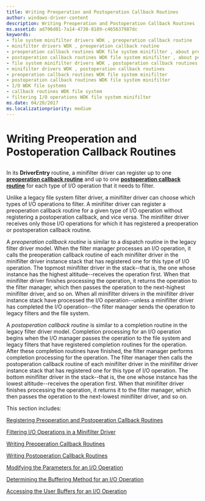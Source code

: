 ```yaml
---
title: Writing Preoperation and Postoperation Callback Routines
author: windows-driver-content
description: Writing Preoperation and Postoperation Callback Routines
ms.assetid: ad706d01-7a14-4730-8189-c465637987dc
keywords:
- file system minifilter drivers WDK , preoperation callback routine
- minifilter drivers WDK , preoperation callback routine
- preoperation callback routines WDK file system minifilter , about preoperation callback routines
- postoperation callback routines WDK file system minifilter , about postoperation callback routines
- file system minifilter drivers WDK , postoperation callback routines
- minifilter drivers WDK , postoperation callback routines
- preoperation callback routines WDK file system minifilter
- postoperation callback routines WDK file system minifilter
- I/O WDK file systems
- callback routines WDK file system
- filtering I/O operations WDK file system minifilter
ms.date: 04/20/2017
ms.localizationpriority: medium
---
```


# Writing Preoperation and Postoperation Callback Routines


## <span id="ddk_writing_preoperation_and_postoperation_callback_routines_if"></span><span id="DDK_WRITING_PREOPERATION_AND_POSTOPERATION_CALLBACK_ROUTINES_IF"></span>


In its **DriverEntry** routine, a minifilter driver can register up to one [**preoperation callback routine**](https://msdn.microsoft.com/library/windows/hardware/ff551109) and up to one [**postoperation callback routine**](https://msdn.microsoft.com/library/windows/hardware/ff551107) for each type of I/O operation that it needs to filter.

Unlike a legacy file system filter driver, a minifilter driver can choose which types of I/O operations to filter. A minifilter driver can register a preoperation callback routine for a given type of I/O operation without registering a postoperation callback, and vice versa. The minifilter driver receives only those I/O operations for which it has registered a preoperation or postoperation callback routine.

A *preoperation callback routine* is similar to a dispatch routine in the legacy filter driver model. When the filter manager processes an I/O operation, it calls the preoperation callback routine of each minifilter driver in the minifilter driver instance stack that has registered one for this type of I/O operation. The topmost minifilter driver in the stack--that is, the one whose instance has the highest altitude--receives the operation first. When that minifilter driver finishes processing the operation, it returns the operation to the filter manager, which then passes the operation to the next-highest minifilter driver, and so on. When all minifilter drivers in the minifilter driver instance stack have processed the I/O operation--unless a minifilter driver has completed the I/O operation--the filter manager sends the operation to legacy filters and the file system.

A *postoperation callback routine* is similar to a completion routine in the legacy filter driver model. Completion processing for an I/O operation begins when the I/O manager passes the operation to the file system and legacy filters that have registered completion routines for the operation. After these completion routines have finished, the filter manager performs completion processing for the operation. The filter manager then calls the postoperation callback routine of each minifilter driver in the minifilter driver instance stack that has registered one for this type of I/O operation. The bottom minifilter driver in the stack--that is, the one whose instance has the lowest altitude--receives the operation first. When that minifilter driver finishes processing the operation, it returns it to the filter manager, which then passes the operation to the next-lowest minifilter driver, and so on.

This section includes:

[Registering Preoperation and Postoperation Callback Routines](registering-preoperation-and-postoperation-callback-routines.md)

[Filtering I/O Operations in a Minifilter Driver](filtering-i-o-operations-in-a-minifilter-driver.md)

[Writing Preoperation Callback Routines](writing-preoperation-callback-routines.md)

[Writing Postoperation Callback Routines](writing-postoperation-callback-routines.md)

[Modifying the Parameters for an I/O Operation](modifying-the-parameters-for-an-i-o-operation.md)

[Determining the Buffering Method for an I/O Operation](determining-the-buffering-method-for-an-i-o-operation.md)

[Accessing the User Buffers for an I/O Operation](accessing-the-user-buffers-for-an-i-o-operation.md)

 

 




